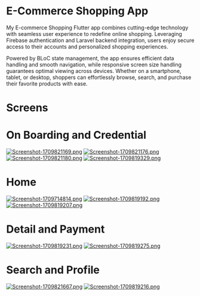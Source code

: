 # E-Commerce Shopping App

My E-commerce Shopping Flutter app combines cutting-edge technology with seamless user experience to redefine online shopping. Leveraging Firebase authentication and Laravel backend integration, users enjoy secure access to their accounts and personalized shopping experiences.

Powered by BLoC state management, the app ensures efficient data handling and smooth navigation, while responsive screen size handling guarantees optimal viewing across devices. Whether on a smartphone, tablet, or desktop, shoppers can effortlessly browse, search, and purchase their favorite products with ease.


# Screens

# On Boarding and Credential

[![Screenshot-1709821169.png](https://i.postimg.cc/rpGm721x/Screenshot-1709821169.png)](https://postimg.cc/hJjc7w3t)
[![Screenshot-1709821176.png](https://i.postimg.cc/J00zyy95/Screenshot-1709821176.png)](https://postimg.cc/CnygXKMR)
[![Screenshot-1709821180.png](https://i.postimg.cc/65Dp3pzC/Screenshot-1709821180.png)](https://postimg.cc/4mQg2ZD3)
[![Screenshot-1709819329.png](https://i.postimg.cc/qgfHkz0R/Screenshot-1709819329.png)](https://postimg.cc/sGJNmfMd)

# Home

[![Screenshot-1709714814.png](https://i.postimg.cc/mgz1Xnpy/Screenshot-1709714814.png)](https://postimg.cc/ZWmq0wSW)
[![Screenshot-1709819192.png](https://i.postimg.cc/gJQ2Zcm9/Screenshot-1709819192.png)](https://postimg.cc/R61mrBWG)
[![Screenshot-1709819207.png](https://i.postimg.cc/7YgZ5yRc/Screenshot-1709819207.png)](https://postimg.cc/7fZkRjwM)

# Detail and Payment 

[![Screenshot-1709819231.png](https://i.postimg.cc/SxdQGfkf/Screenshot-1709819231.png)](https://postimg.cc/jDWrxNWD)
[![Screenshot-1709819275.png](https://i.postimg.cc/XvDVRNZZ/Screenshot-1709819275.png)](https://postimg.cc/McV2RSmx)

# Search and Profile

[![Screenshot-1709821667.png](https://i.postimg.cc/htTP7R36/Screenshot-1709821667.png)](https://postimg.cc/0z5qLFv0)
[![Screenshot-1709819216.png](https://i.postimg.cc/fTjMwftQ/Screenshot-1709819216.png)](https://postimg.cc/bsJ7gb9m)



